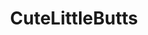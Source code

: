 ---
title: CuteLittleButts
crosslinks:
- livven
- WholesomePorn
- NSFW_favorites
- KatyaClover
- SeeThroughLeggings
- HelpMeFind
- altgonewild
- powerrangers
- GirlswithGlasses
- onhertoes
- wwwtw
- NSFWfashion
- NaomiWoods
- FauxBait
- thighhighs
- anal
- ChangingRooms
- hotamputees
- ass
- SideLips
---